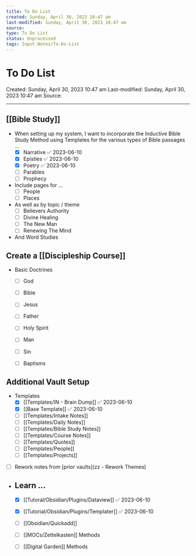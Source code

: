 ```yaml
---
title: To Do List
created: Sunday, April 30, 2023 10:47 am
last-modified: Sunday, April 30, 2023 10:47 am
source: 
type: To Do List
status: Unprocessed
tags: Input-Notes/To-Do-List
---
```


# To Do List
Created: Sunday, April 30, 2023 10:47 am
Last-modified: Sunday, April 30, 2023 10:47 am
Source: 

---

## [[Bible Study]]

* When setting up my system, I want to incorporate the Inductive Bible Study Method using Templates for the various types of Bible passages ...
	* [x] Narrative ✅ 2023-06-10
	* [x] Epistles ✅ 2023-06-10
	* [x] Poetry ✅ 2023-06-10
	* [ ] Parables
	* [ ] Prophecy
* Include pages for ...
	* [ ] People
	* [ ] Places
* As well as by topic / theme
	* [ ] Believers Authority
	* [ ] Divine Healing
	* [ ] The New Man
	* [ ] Renewing The Mind
* And Word Studies


## Create a [[Discipleship Course]]
- Basic Doctrines
	- [ ] God
	- [ ] Bible
	- [ ] Jesus
	- [ ] Father
	- [ ] Holy Spirit
	- [ ] Man
	- [ ] Sin
	- [ ] Baptisms


## Additional Vault Setup
- Templates
	* [x] [[Templates/IN - Brain Dump]] ✅ 2023-06-10
	- [x] [[Base Template]] ✅ 2023-06-10
	- [ ] [[Templates/Intake Notes]]
	- [ ] [[Templates/Daily Notes]]
	- [ ] [[Templates/Bible Study Notes]]
	- [ ] [[Templates/Course Notes]]
	- [ ] [[Templates/Quotes]]
	- [ ] [[Templates/People]]
	- [ ] [[Templates/Projects]]

- [ ] Rework notes from [prior vaults](zz - Rework Themes)



- ## Learn ...
	- [x] [[Tutoral/Obsidian/Plugins/Dataview]] ✅ 2023-06-10
	- [x] [[Tutorial/Obsidian/Plugins/Templater]] ✅ 2023-06-10
	- [ ] [[Obsidian/Quickadd]]
	- [ ] [[MOCs/Zettelkasten]] Methods
	- [ ] [[Digital Garden]] Methods

